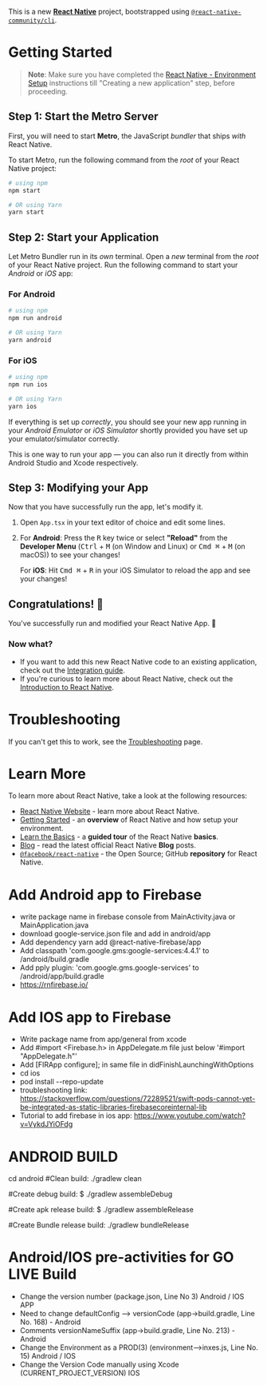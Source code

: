 This is a new [**React Native**](https://reactnative.dev) project, bootstrapped using [`@react-native-community/cli`](https://github.com/react-native-community/cli).

# Getting Started

>**Note**: Make sure you have completed the [React Native - Environment Setup](https://reactnative.dev/docs/environment-setup) instructions till "Creating a new application" step, before proceeding.

## Step 1: Start the Metro Server

First, you will need to start **Metro**, the JavaScript _bundler_ that ships _with_ React Native.

To start Metro, run the following command from the _root_ of your React Native project:

```bash
# using npm
npm start

# OR using Yarn
yarn start
```

## Step 2: Start your Application

Let Metro Bundler run in its _own_ terminal. Open a _new_ terminal from the _root_ of your React Native project. Run the following command to start your _Android_ or _iOS_ app:

### For Android

```bash
# using npm
npm run android

# OR using Yarn
yarn android
```

### For iOS

```bash
# using npm
npm run ios

# OR using Yarn
yarn ios
```

If everything is set up _correctly_, you should see your new app running in your _Android Emulator_ or _iOS Simulator_ shortly provided you have set up your emulator/simulator correctly.

This is one way to run your app — you can also run it directly from within Android Studio and Xcode respectively.

## Step 3: Modifying your App

Now that you have successfully run the app, let's modify it.

1. Open `App.tsx` in your text editor of choice and edit some lines.
2. For **Android**: Press the <kbd>R</kbd> key twice or select **"Reload"** from the **Developer Menu** (<kbd>Ctrl</kbd> + <kbd>M</kbd> (on Window and Linux) or <kbd>Cmd ⌘</kbd> + <kbd>M</kbd> (on macOS)) to see your changes!

   For **iOS**: Hit <kbd>Cmd ⌘</kbd> + <kbd>R</kbd> in your iOS Simulator to reload the app and see your changes!

## Congratulations! :tada:

You've successfully run and modified your React Native App. :partying_face:

### Now what?

- If you want to add this new React Native code to an existing application, check out the [Integration guide](https://reactnative.dev/docs/integration-with-existing-apps).
- If you're curious to learn more about React Native, check out the [Introduction to React Native](https://reactnative.dev/docs/getting-started).

# Troubleshooting

If you can't get this to work, see the [Troubleshooting](https://reactnative.dev/docs/troubleshooting) page.

# Learn More

To learn more about React Native, take a look at the following resources:

- [React Native Website](https://reactnative.dev) - learn more about React Native.
- [Getting Started](https://reactnative.dev/docs/environment-setup) - an **overview** of React Native and how setup your environment.
- [Learn the Basics](https://reactnative.dev/docs/getting-started) - a **guided tour** of the React Native **basics**.
- [Blog](https://reactnative.dev/blog) - read the latest official React Native **Blog** posts.
- [`@facebook/react-native`](https://github.com/facebook/react-native) - the Open Source; GitHub **repository** for React Native.




# Add Android app to Firebase 
- write package name in firebase console from MainActivity.java or MainApplication.java
- download google-service.json file and add in android/app
- Add dependency yarn add @react-native-firebase/app
- Add classpath 'com.google.gms:google-services:4.4.1' to /android/build.gradle
- Add pply plugin: 'com.google.gms.google-services' to /android/app/build.gradle
- https://rnfirebase.io/

# Add IOS app to Firebase
- Write package name from app/general from xcode 
- Add #import <Firebase.h> in AppDelegate.m file just below '#import "AppDelegate.h"'
- Add  [FIRApp configure]; in same file in didFinishLaunchingWithOptions
- cd ios
- pod install --repo-update
- troubleshooting link: https://stackoverflow.com/questions/72289521/swift-pods-cannot-yet-be-integrated-as-static-libraries-firebasecoreinternal-lib
- Tutorial to add firebase in ios app: https://www.youtube.com/watch?v=VykdJYiOFdg



# ANDROID BUILD 
cd android
#Clean build:
./gradlew clean

#Create debug build:
$ ./gradlew assembleDebug

#Create apk release build:
$ ./gradlew assembleRelease

#Create Bundle release build:
./gradlew bundleRelease

# Android/IOS pre-activities for GO LIVE Build

- Change the version number (package.json, Line No 3) Android / IOS APP
- Need to change defaultConfig --> versionCode (app->build.gradle, Line No. 168) - Android
- Comments versionNameSuffix (app->build.gradle, Line No. 213) - Android
- Change the Environment as a PROD(3) (environment-->inxes.js, Line No. 15) Android / IOS
- Change the Version Code manually using Xcode (CURRENT_PROJECT_VERSION) IOS